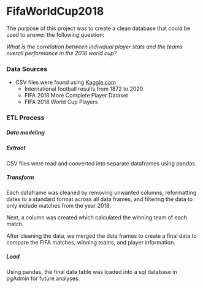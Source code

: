 # FifaWorldCup2018

The purpose of this project was to create a clean database that could be used to answer the following question:

*What is the correlation between individual player stats and the teams overall performance in the 2018 world cup?*

### Data Sources

-  CSV files were found using [Kaggle.com](www.kaggle.com)
	- International football results from 1872 to 2020
	- FIFA 2018 More Complete Player Dataset
	- FIFA 2018 World Cup Players

### ETL Process

##### Data modeling


##### Extract

CSV files were read and converted into separate dataframes using pandas.

##### Transform

Each dataframe was cleaned by removing unwanted columns, reformatting dates to a standard format across all data frames, and filtering the data to only include matches from the year 2018.

Next, a column was created which calculated the winning team of each match.

After cleaning the data, we merged the data frames to create a final data to compare the FIFA matches, winning teams, and player information.

##### Load

Using pandas, the final data table was loaded into a sql database in pgAdmin for future analyses.

